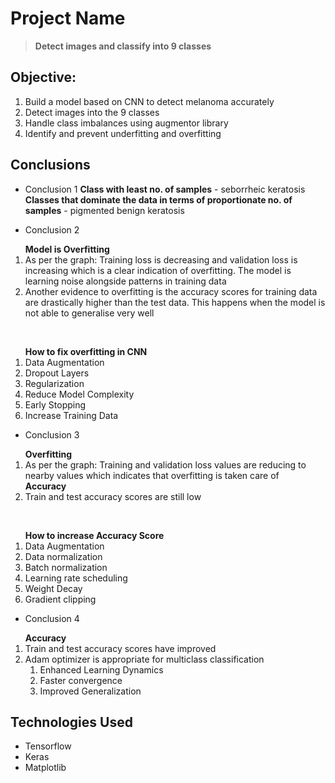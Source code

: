 # Project Name
> **Detect images and classify into 9 classes**

## Objective:

1. Build a model based on CNN to detect melanoma accurately
2. Detect images into the 9 classes
3. Handle class imbalances using augmentor library
4. Identify and prevent underfitting and overfitting
<!-- You don't have to answer all the questions - just the ones relevant to your project. -->

## Conclusions
- Conclusion 1
**Class with least no. of samples** - seborrheic keratosis <br/>
**Classes that dominate the data in terms of proportionate no. of samples** - pigmented benign keratosis

- Conclusion 2
<ol>
    <b>Model is Overfitting</b>
   <li>As per the graph: Training loss is decreasing and validation loss is increasing which is a clear indication of overfitting. The model is learning noise alongside patterns in training data </li> 
    <li>Another evidence to overfitting is the accuracy scores for training data are drastically higher than the test data. This happens when the model is not able to generalise very well</li>
</ol>
<br/>
<ol>
    <b>How to fix overfitting in CNN</b>
    <li>Data Augmentation</li> 
    <li>Dropout Layers</li>
    <li>Regularization</li>
    <li>Reduce Model Complexity</li>
    <li>Early Stopping	</li>
    <li>Increase Training Data	</li>
</ol>

- Conclusion 3
<ol>
    <b>Overfitting</b>
    <li>As per the graph: Training and validation loss values are reducing to nearby values which indicates that overfitting is taken care of </li> 
    <b>Accuracy</b>
    <li>Train and test accuracy scores are still low</li> 
</ol>
<br/>
<ol>
    <b>How to increase Accuracy Score</b>
    <li>Data Augmentation</li> 
    <li>Data normalization</li>
    <li>Batch normalization</li>
    <li>Learning rate scheduling</li>
    <li>Weight Decay</li>
    <li>Gradient clipping</li>
</ol>

- Conclusion 4
<ol>
    <b>Accuracy</b>
    <li>Train and test accuracy scores have improved</li> 
    <li>Adam optimizer is appropriate for multiclass classification<br/>
        <ol>
            <li>Enhanced Learning Dynamics</li>
            <li>Faster convergence</li>
            <li>Improved Generalization</li>
        </ol>
    </li> 
</ol>


## Technologies Used
- Tensorflow
- Keras
- Matplotlib
